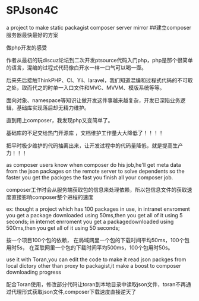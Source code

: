 # SPJson4C
a project to make static packagist composer server mirror 
##建立composer服务器最快最好的方案

做php开发的感受

作者从最初的玩discuz论坛到二次开发ptsource代码入门php，php是那个很简单的语言，混编的过程式代码像白开水一样一口气可以喝一壶。

后来先后接触ThinkPHP、CI、Yii、laravel，我们知道混编和过程式代码的不可取之处，取而代之的时单一入口文件和MVC、MVVM、模版系统等等。

面向对象、namespace等知识让做开发这件事越来越复杂，开发已深陷业务逻辑，基础库实现落后却无精力维护。

直到用上composer，我发现php又变简单了。

基础库的不足交给热门开源库 ，文档维护工作量大大降低了！！！！

把平时极少维护的代码抽离出来，让开发过程中的代码量降低，就是提高生产力！！！

as composer users know when composer do his job,he'll get meta data from the json packages on the remote server to solve dependents
so the faster you get the packges the fast you finish all your composer job.

composer工作时会从服务端获取包的信息来处理依赖，所以包信息文件的获取速度直接影响composer整个进程的速度


ex: thought a project which has 100 packages in use,
in intranet envroment you get a package downloaded using 50ms,then you get all of it using 5 seconds;
in internet enrroment you get a packagedownloaded using 500ms,then you get all of it using 50 seconds;

按一个项目100个包的依赖，
在局域网里一个包的下载时间平均50ms，100个包用时5s，
在互联网里一个包的下载时间平均500ms，100个包用时50s。


use it with Toran,you can edit the code to make it read json packges from local dictory other than proxy to packagist,it make a boost to composer downloading progress

配合Toran使用，修改部分代码让toran到本地目录中读取json文件，toran不再通过代理形式获取json文件,composer下载速度直接逆天了

